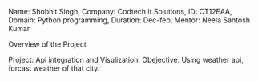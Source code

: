 Name: Shobhit Singh, 
Company: Codtech it Solutions,
ID: CT12EAA,
Domain: Python programming,
Duration: Dec-feb,
Mentor: Neela Santosh Kumar

Overview of the Project

Project: Api integration and Visulization.
Obejective: Using weather api, forcast weather of that city.
